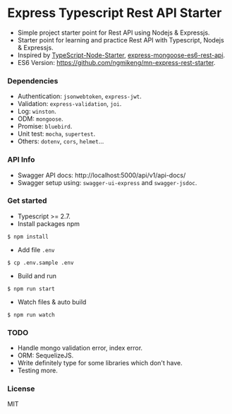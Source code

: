Express Typescript Rest API Starter
===
- Simple project starter point for Rest API using Nodejs & Expressjs.
- Starter point for learning and practice Rest API with Typescript, Nodejs & Expressjs.
- Inspired by [TypeScript-Node-Starter](https://github.com/Microsoft/TypeScript-Node-Starter), [express-mongoose-es6-rest-api](https://github.com/KunalKapadia/express-mongoose-es6-rest-api).
- ES6 Version: https://github.com/ngmikeng/mn-express-rest-starter.

### Dependencies
- Authentication: `jsonwebtoken`, `express-jwt`.
- Validation: `express-validation`, `joi`.
- Log: `winston`.
- ODM: `mongoose`.
- Promise: `bluebird`.
- Unit test: `mocha`, `supertest`.
- Others: `dotenv`, `cors`, `helmet`...

### API Info
- Swagger API docs: http://localhost:5000/api/v1/api-docs/
- Swagger setup using: `swagger-ui-express` and `swagger-jsdoc`.

### Get started
- Typescript >= 2.7.
- Install packages npm
```shell
$ npm install 
```
- Add file `.env`
```shell
$ cp .env.sample .env
```
- Build and run
```shell
$ npm run start
```
- Watch files & auto build
```shell
$ npm run watch
```

### TODO
- Handle mongo validation error, index error.
- ORM: SequelizeJS.
- Write definitely type for some libraries which don't have.
- Testing more.

### License
MIT
